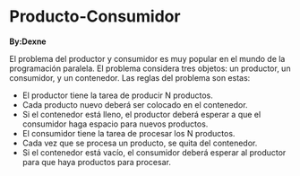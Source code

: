 # Producto-Consumidor

**By:Dexne**

El problema del productor y consumidor es muy popular en el mundo de la programación paralela. El problema considera tres objetos: un productor, un consumidor, y un contenedor. Las reglas del problema son estas:

- El productor tiene la tarea de producir N productos.
- Cada producto nuevo deberá ser colocado en el contenedor.
- Si el contenedor está lleno, el productor deberá esperar a que el consumidor haga espacio para nuevos productos.
- El consumidor tiene la tarea de procesar los N productos.
- Cada vez que se procesa un producto, se quita del contenedor.
- Si el contenedor está vacío, el consumidor deberá esperar al productor para que haya productos para procesar.

